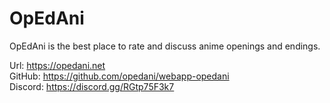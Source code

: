 # OpEdAni

OpEdAni is the best place to rate and discuss anime openings and endings.

Url: https://opedani.net  
GitHub: https://github.com/opedani/webapp-opedani  
Discord: https://discord.gg/RGtp75F3k7